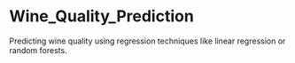 # Wine_Quality_Prediction
Predicting wine quality using regression techniques like linear regression or random forests.
